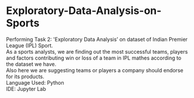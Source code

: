 # Exploratory-Data-Analysis-on-Sports
Performing Task 2: 'Exploratory Data Analysis’ on dataset of Indian Premier League (IPL) Sport.  
As a sports analysts, we are finding out the most successful teams, players and factors contributing win or loss of a team in IPL mathes according to the dataset we have.  
Also here we are suggesting teams or players a company should endorse for its products.  
Language Used: Python  
IDE: Jupyter Lab  
